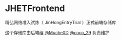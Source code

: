 # JHETFrontend
精弘网络准入试炼（ JinHongEntryTrial ）正式前端存储库

这个存储库由后端组 [@MucheXD](https://github.com/MucheXD) [@coco_29](https://github.com/tonyp8) 负责维护
